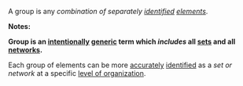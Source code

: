 A group is any *combination of separately [identified](https://github.com/gcassel/Modular-Organization-Terminology/blob/master/terms/identify.md) [elements](https://github.com/gcassel/Modular-Organization-Terminology/blob/master/terms/element.md)*. 

**Notes:** 

**Group is an [intentionally](https://github.com/gcassel/Modular-Organization-Terminology/blob/master/terms/intention.md) [generic](https://github.com/gcassel/Modular-Organization-Terminology/blob/master/terms/generic.md) term which *includes* all [sets](https://github.com/gcassel/Modular-Organization-Terminology/blob/master/terms/set.md) and all [networks](https://github.com/gcassel/Modular-Organization-Terminology/blob/master/terms/network.md).**  

Each group of elements can be more [accurately](https://github.com/gcassel/Modular-Organization-Terminology/blob/master/terms/accuracy.md) [identified](https://github.com/gcassel/Modular-Organization-Terminology/blob/master/terms/identify.md) as a *set or network* at a specific [level of organization](https://github.com/gcassel/Modular-Organization-Terminology/blob/master/compound-terms/level-of-organization.md).
